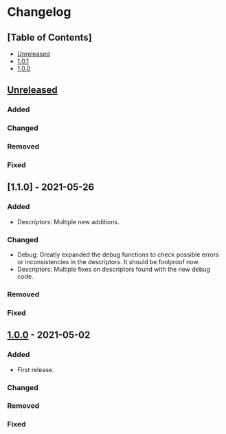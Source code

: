 # Changelog

## [Table of Contents]
- [Unreleased](#unreleased)
- [1.0.1](#101---2021-05-26)
- [1.0.0](#100---2021-05-02)

## [Unreleased][]
### Added
### Changed
### Removed
### Fixed

## [1.1.0] - 2021-05-26
### Added
- Descriptors: Multiple new additions.
### Changed
- Debug: Greatly expanded the debug functions to check possible errors or inconsistencies in the descriptors. It should be foolproof now.
- Descriptors: Multiple fixes on descriptors found with the new debug code.
### Removed
### Fixed

## [1.0.0] - 2021-05-02
### Added
- First release.
### Changed
### Removed
### Fixed

[Unreleased]: https://github.com/regorxxx/Music-Graph/compare/v1.1.0...HEAD
[1.0.0]: https://github.com/regorxxx/Music-Graph/compare/v1.0.0...v1.1.0
[1.0.0]: https://github.com/regorxxx/Music-Graph/compare/18ef1d3...v1.0.0

